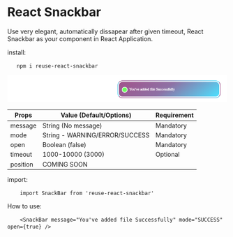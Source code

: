# React Snackbar

Use very elegant, automatically dissapear after given timeout, React Snackbar as your component in React Application.

install:

    
       npm i reuse-react-snackbar


![React-Snackbar](https://raw.githubusercontent.com/bhar4t/reuse-react-component/main/snackbar.png "React-Snackbar")


|   Props       |       Value (Default/Options)         |     Requirement   |
|---------------|---------------------------------------|-------------------|
|   message     |   String (No message)                 |     Mandatory     |
|   mode        |   String - WARNING/ERROR/SUCCESS      |     Mandatory     |
|   open        |   Boolean (false)                     |     Mandatory     |
|   timeout     |   1000-10000 (3000)                   |     Optional      |
|   position    |   COMING SOON                                             |


import:

    
        import SnackBar from 'reuse-react-snackbar'
    

How to use:

    
        
        <SnackBar message="You've added file Successfully" mode="SUCCESS" open={true} />

    